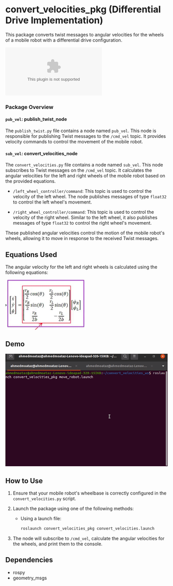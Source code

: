 # convert_velocities_pkg (Differential Drive Implementation)

This package converts twist messages to angular velocities for the wheels of a mobile robot with a differential drive configuration.

![rqt_graph](https://github.com/Ahmed-M0ataz/Robotics-Course/blob/main/task_4_convert_velocities/media/rosgragh.dot)

### Package Overview

#### `pub_vel`: publish_twist_node

The `publish_twist.py` file contains a node named `pub_vel`. This node is responsible for publishing Twist messages to the `/cmd_vel` topic. It provides velocity commands to control the movement of the mobile robot.

#### `sub_vel`: convert_velocities_node

The `convert_velocities.py` file contains a node named `sub_vel`. This node subscribes to Twist messages on the `/cmd_vel` topic. It calculates the angular velocities for the left and right wheels of the mobile robot based on the provided equations. 

- `/left_wheel_controller/command`: This topic is used to control the velocity of the left wheel. The node publishes messages of type `float32` to control the left wheel's movement.

- `/right_wheel_controller/command`: This topic is used to control the velocity of the right wheel. Similar to the left wheel, it also publishes messages of type `float32` to control the right wheel's movement.

These published angular velocities control the motion of the mobile robot's wheels, allowing it to move in response to the received Twist messages.

## Equations Used

The angular velocity for the left and right wheels is calculated using the following equations:

![Differential Drive Equations](https://github.com/Ahmed-M0ataz/Robotics-Course/blob/main/task_4_convert_velocities/media/diff_drive_equation.png)

## Demo

![Differential Drive for Mobile Robot](https://github.com/Ahmed-M0ataz/Robotics-Course/blob/main/task_4_convert_velocities/media/output_ang_vel_wheel.gif)

## How to Use

1. Ensure that your mobile robot's wheelbase is correctly configured in the `convert_velocities.py` script.

2. Launch the package using one of the following methods:

   - Using a launch file:

     ```bash
     roslaunch convert_velocities_pkg convert_velocities.launch
     ```

3. The node will subscribe to `/cmd_vel`, calculate the angular velocities for the wheels, and print them to the console.

## Dependencies

- rospy
- geometry_msgs
